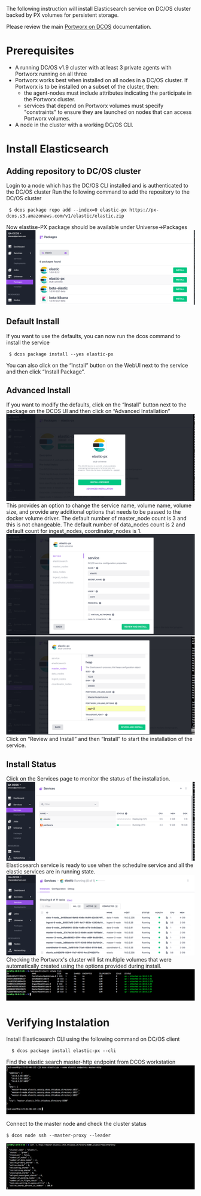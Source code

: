 
The following instruction will install Elasticsearch service on DC/OS cluster backed by PX volumes for persistent storage.

Please review the main [Portworx on DCOS](https://docs.portworx.com/scheduler/mesosphere-dcos/) documentation.

# Prerequisites

- A running DC/OS v1.9 cluster with at least 3 private agents with Portworx running on all three
- Portworx works best when installed on all nodes in a DC/OS cluster.  If Portworx is to be installed on a subset of the cluster, then:
  * the agent-nodes must include attributes indicating the participate in the Portworx cluster.
  * services that depend on Portworx volumes must specify "constraints" to ensure they are launched on nodes that can access Portworx volumes.
- A node in the cluster with a working DC/OS CLI.

# Install Elasticsearch
## Adding repository to DC/OS cluster
Login to a node which has the DC/OS CLI installed and is authenticated to the DC/OS cluster
Run the following command to add the repository to the DC/OS cluster
```
 $ dcos package repo add --index=0 elastic-px https://px-dcos.s3.amazonaws.com/v1/elastic/elastic.zip
 ```
Now elastise-PX package should be available under Universe->Packages
![Elastic Package List](img/Elastic-install-01.png)
## Default Install
If you want to use the defaults, you can now run the dcos command to install the service
```
 $ dcos package install --yes elastic-px
```
You can also click on the “Install” button on the WebUI next to the service and then click “Install Package”.

## Advanced Install
If you want to modify the defaults, click on the “Install” button next to the package on the DCOS UI and then click on
“Advanced Installation”
![Elastic Install Options](img/elastic-install-02.png)
This provides an option to change the service name, volume name, volume size, and provide any additional options that needs to be passed to the docker volume driver.
The default number of master_node count is 3 and this is not changeable. The default number of data_nodes count is 2 and default count for ingest_nodes, coordinator_nodes is 1.
![Elastic Portworx Options](img/elastic-install-03.png)
![Elastic Install Options](img/elastic-install-04.png)
Click on “Review and Install” and then “Install” to start the installation of the service.
## Install Status
Click on the Services page to monitor the status of the installation.
![Elastic Service Status](img/elastic-service-01.png)
Elasticsearch service is ready to use when the schedulre service and all the elastic services are in running state.
![Elastic Install Complete](img/Elastic-service-02.png)
Checking the Portworx's cluster will list multiple volumes that were automatically created using the options provided during install.
![Elastic Portworx Volume](img/elastic_volume_01.png)

# Verifying Instalation
Install Elasticsearch CLI using the following command on DC/OS client
```
  $ dcos package install elastic-px --cli
```
Find the elastic search master-http endpoint from DCOS workstation
![Elastic Master Endpoint](img/elastic_endpoints.png)

Connect to the master node and check the cluster status
```
$ dcos node ssh --master-proxy --leader
```
![Elastic Cluster Health](img/elastic_cluster_health.png)

```
